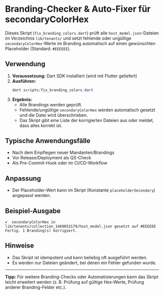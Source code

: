 # Branding-Checker & Auto-Fixer für secondaryColorHex

Dieses Skript (`fix_branding_colors.dart`) prüft alle `host_model.json`-Dateien im Verzeichnis `lib/tenants/` und setzt fehlende oder ungültige `secondaryColorHex`-Werte im Branding automatisch auf einen gewünschten Placeholder (Standard: `#EEEEEE`).

## Verwendung

1. **Voraussetzung:** Dart SDK installiert (wird mit Flutter geliefert)
2. **Ausführen:**
   ```powershell
   dart scripts/fix_branding_colors.dart
   ```
3. **Ergebnis:**
   - Alle Brandings werden geprüft.
   - Fehlende/ungültige `secondaryColorHex` werden automatisch gesetzt und die Datei wird überschrieben.
   - Das Skript gibt eine Liste der korrigierten Dateien aus oder meldet, dass alles korrekt ist.

## Typische Anwendungsfälle
- Nach dem Einpflegen neuer Mandanten/Brandings
- Vor Release/Deployment als QS-Check
- Als Pre-Commit-Hook oder im CI/CD-Workflow

## Anpassung
- Der Placeholder-Wert kann im Skript (Konstante `placeholderSecondary`) angepasst werden.

## Beispiel-Ausgabe
```
✔️  secondaryColorHex in lib/tenants/collection_1469653179/host_model.json gesetzt auf #EEEEEE
Fertig. 1 Branding(s) korrigiert.
```

## Hinweise
- Das Skript ist idempotent und kann beliebig oft ausgeführt werden.
- Es werden nur Dateien geändert, bei denen ein Fehler gefunden wurde.

---

**Tipp:**
Für weitere Branding-Checks oder Automatisierungen kann das Skript leicht erweitert werden (z. B. Prüfung auf gültige Hex-Werte, Prüfung anderer Branding-Felder etc.).
